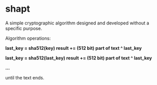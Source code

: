 # shapt
A simple cryptographic algorithm designed and developed without a specific purpose.

Algorithm operations:

<b>last_key = sha512(key)
result += (512 bit) part of text ^ last_key

last_key = sha512(last_key)
result += (512 bit) part of text ^ last_key

...</b>

until the text ends.
